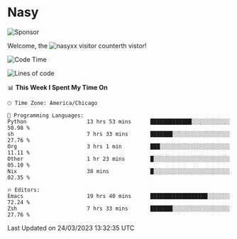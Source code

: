 # Nasy

<!--
<p align="center">
<img height="200" src="https://github-readme-stats.vercel.app/api?username=nasyxx&count_private=true&show_icons=true&theme=dracula&include_all_commits=true"/>
<img height="200" src="https://github-readme-stats.vercel.app/api/top-langs/?username=nasyxx&theme=dracula&hide=html,jupyter+notebook&count_private=true&show_icons=true"/>
</p>

  
----------------
-->

![Sponsor](https://img.shields.io/static/v1.svg?label=Sponsor&message=%E2%9D%A4&logo=GitHub&style=flat&color=pink)
 
Welcome, the ![nasyxx visitor counter](https://count.getloli.com/get/@nasyxx?theme=rule34)th vistor!
 
<!--START_SECTION:waka-->
![Code Time](http://img.shields.io/badge/Code%20Time-3%2C310%20hrs%201%20min-blue)

![Lines of code](https://img.shields.io/badge/From%20Hello%20World%20I%27ve%20Written-6.2%20million%20lines%20of%20code-blue)

📊 **This Week I Spent My Time On** 

```text
🕑︎ Time Zone: America/Chicago

💬 Programming Languages: 
Python                   13 hrs 53 mins      █████████████░░░░░░░░░░░░   50.98 % 
sh                       7 hrs 33 mins       ███████░░░░░░░░░░░░░░░░░░   27.76 % 
Org                      3 hrs 1 min         ███░░░░░░░░░░░░░░░░░░░░░░   11.11 % 
Other                    1 hr 23 mins        █░░░░░░░░░░░░░░░░░░░░░░░░   05.10 % 
Nix                      38 mins             █░░░░░░░░░░░░░░░░░░░░░░░░   02.35 % 

🔥 Editors: 
Emacs                    19 hrs 40 mins      ██████████████████░░░░░░░   72.24 % 
Zsh                      7 hrs 33 mins       ███████░░░░░░░░░░░░░░░░░░   27.76 % 
```


 Last Updated on 24/03/2023 13:32:35 UTC
<!--END_SECTION:waka-->

<!-- ![visitors](https://visitor-badge.laobi.icu/badge?page_id=nasyxx.nasyxx) -->
